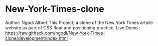 # New-York-Times-clone
Author: Ngodi Albert
This Project; a clone of the New York Times article website as part of CSS float and positioning practice.
Live Demo : https://raw.githack.com/ngodi/New-York-Times-clone/development/index.html
